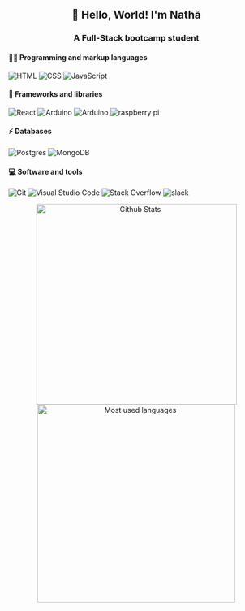 <h2 align="center">👋 Hello, World! I'm Nathã</h1>
<h3 align="center">A Full-Stack bootcamp student</h2>


<p>
    <h4>👨‍💻 Programming and markup languages</h4>
    <p>
        <img alt="HTML" src="https://img.shields.io/badge/HTML5-E34F26?style=for-the-badge&logo=html5&logoColor=white">
        <img alt="CSS" src="https://img.shields.io/badge/CSS3-1572B6?style=for-the-badge&logo=css3&logoColor=white">
        <img alt="JavaScript" src="https://img.shields.io/badge/JavaScript-323330?style=for-the-badge&logo=javascript&logoColor=F7DF1E">
    </p>
    <h4>🧰 Frameworks and libraries</h4>
    <p>
        <img alt="React" src="https://img.shields.io/badge/React-20232A?style=for-the-badge&logo=react&logoColor=61DAFB">
        <img alt="Arduino" src="https://img.shields.io/badge/Node.js-339933?style=for-the-badge&logo=nodedotjs&logoColor=white">
        <img alt="Arduino" src="https://img.shields.io/badge/Arduino-00979D?style=for-the-badge&logo=Arduino&logoColor=white">
        <img alt="raspberry pi" src="https://img.shields.io/badge/Raspberry%20Pi-A22846?style=for-the-badge&logo=Raspberry%20Pi&logoColor=white">
    </p>
    <h4>⚡ Databases</h4>
    <p>    
        <img alt=Postgres src="https://img.shields.io/badge/PostgreSQL-316192?style=for-the-badge&logo=postgresql&logoColor=white">
        <img alt=MongoDB src="https://img.shields.io/badge/MongoDB-4EA94B?style=for-the-badge&logo=mongodb&logoColor=white">
    </p>
    <h4>💻 Software and tools</h4>
    <p>
        <img alt="Git" src="https://img.shields.io/badge/GIT-E44C30?style=for-the-badge&logo=git&logoColor=white">
        <img alt="Visual Studio Code" src="https://img.shields.io/badge/Visual_Studio_Code-0078D4?style=for-the-badge&logo=visual%20studio%20code&logoColor=white">
        <img alt="Stack Overflow" src="https://img.shields.io/badge/Stack_Overflow-FE7A16?style=for-the-badge&logo=stack-overflow&logoColor=white">
        <img alt="slack" src="https://img.shields.io/badge/Slack-4A154B?style=for-the-badge&logo=slack&logoColor=white">
    </p>
    <div align="center">
        <img width="395px" alt="Github Stats" src="https://github-readme-stats.vercel.app/api?username=nathaalves&show_icons=true&theme=tokyonight" >
        <img width="390px" alt="Most used languages" src="https://github-readme-stats.vercel.app/api/top-langs/?username=nathaalves&layout=compact&langs_count=7&theme=tokyonight"/>
    </div>
</p>
